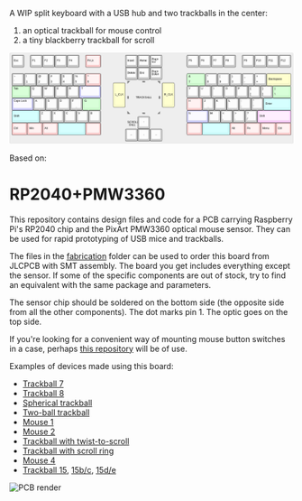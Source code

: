 A WIP split keyboard with a USB hub and two trackballs in the center:

1. an optical trackball for mouse control
1. a tiny blackberry trackball for scroll

![layout](split_tb.png)

Based on:

# RP2040+PMW3360

This repository contains design files and code for a PCB carrying Raspberry Pi's RP2040 chip and the PixArt PMW3360 optical mouse sensor. They can be used for rapid prototyping of USB mice and trackballs.

The files in the [fabrication](fabrication) folder can be used to order this board from JLCPCB with SMT assembly. The board you get includes everything except the sensor. If some of the specific components are out of stock, try to find an equivalent with the same package and parameters.

The sensor chip should be soldered on the bottom side (the opposite side from all the other components). The dot marks pin 1. The optic goes on the top side.

If you're looking for a convenient way of mounting mouse button switches in a case, perhaps [this repository](https://github.com/jfedor2/mouse-switch-mount-pcb) will be of use.

Examples of devices made using this board:

* [Trackball 7](https://www.prusaprinters.org/prints/83631-trackball-7)
* [Trackball 8](https://www.prusaprinters.org/prints/84148-trackball-8)
* [Spherical trackball](https://www.prusaprinters.org/prints/85053-spherical-trackball)
* [Two-ball trackball](https://github.com/jfedor2/two-ball-trackball)
* [Mouse 1](https://www.prusaprinters.org/prints/87379-mouse-1)
* [Mouse 2](https://www.prusaprinters.org/prints/88403-mouse-2)
* [Trackball with twist-to-scroll](https://github.com/jfedor2/twist-to-scroll-trackball)
* [Trackball with scroll ring](https://github.com/jfedor2/scroll-ring-trackball)
* [Mouse 4](https://www.prusaprinters.org/prints/127451-mouse-4)
* [Trackball 15](https://www.prusaprinters.org/prints/131450-trackball-15), [15b/c](https://www.printables.com/model/263616-trackball-15bc), [15d/e](https://www.printables.com/model/267954-trackball-15de)

![PCB render](Trackball-render.png)

